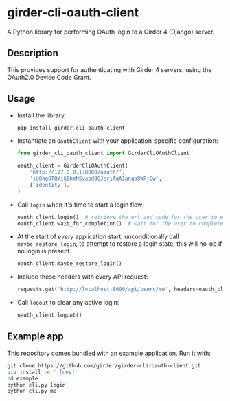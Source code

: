 # girder-cli-oauth-client

A Python library for performing OAuth login to a Girder 4 (Django) server.

## Description
This provides support for authenticating with Girder 4 servers,
using the OAuth2.0 Device Code Grant.

## Usage
* Install the library:
  ```bash
  pip install girder-cli-oauth-client
  ```

* Instantiate an `OauthClient` with your application-specific configuration:
  ```py
  from girder_cli_oauth_client import GirderCliOAuthClient

  oauth_client = GirderCliOAuthClient(
      'http://127.0.0.1:8000/oauth/',
      'jUQhgOTQYiG6hmNSvaodOGJeriAqA1anqo8WFjCw',
      ['identity'],
  )
  ```

* Call `login` when it's time to start a login flow:
  ```py
  oauth_client.login()  # retrieve the url and code for the user to enter
  oauth_client.wait_for_completion()  # wait for the user to complete the login flow
  ```

* At the start of *every* application start, unconditionally call `maybe_restore_login`, to attempt to
  restore a login state; this will no-op if no login is present.
  ```py
  oauth_client.maybe_restore_login()
  ```

* Include these headers with every API request:
  ```py
  requests.get('http://localhost:8000/api/users/me', headers=oauth_client.auth_headers)
  ```

* Call `logout` to clear any active login:
  ```py
  oauth_client.logout()
  ```

## Example app
This repository comes bundled with an [example application](example/cli.py). Run it with:
```bash
git clone https://github.com/girder/girder-cli-oauth-client.git
pip install -e '.[dev]'
cd example
python cli.py login
python cli.py me
```
